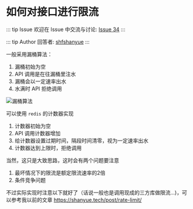 # 如何对接口进行限流



::: tip Issue 
 欢迎在 Issue 中交流与讨论: [Issue 34](https://github.com/shfshanyue/Daily-Question/issues/34) 
:::

::: tip Author 
回答者: [shfshanyue](https://github.com/shfshanyue) 
:::

一般采用漏桶算法：

1. 漏桶初始为空
1. API 调用是在往漏桶里注水
1. 漏桶会以一定速率出水
1. 水满时 API 拒绝调用

![漏桶算法](https://d33wubrfki0l68.cloudfront.net/e737eb0be9176ca74d03344f082281154f90f12c/c0076/assets/img/leaky-bucket.f8cb8f08.png)

可以使用 `redis` 的计数器实现

1. 计数器初始为空
1. API 调用计数器增加
1. 给计数器设置过期时间，隔段时间清零，视为一定速率出水
1. 计数器达到上限时，拒绝调用

当然，这只是大致思路，这时会有两个问题要注意

1. 最坏情况下的限流是额定限流速率的2倍
1. 条件竞争问题

不过实际实现时注意以下就好了（话说一般也是调用现成的三方库做限流...)，可以参考我以前的文章 <https://shanyue.tech/post/rate-limit/>